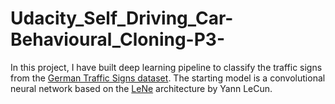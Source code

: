 # Udacity_Self_Driving_Car-Behavioural_Cloning-P3-
In this project, I have built deep learning pipeline to classify the traffic signs from the [German Traffic Signs dataset](http://benchmark.ini.rub.de/?section=gtsrb&amp;subsection=dataset). The starting model is a convolutional neural network based on the [LeNe](http://yann.lecun.com/exdb/lenet/) architecture by Yann LeCun.
